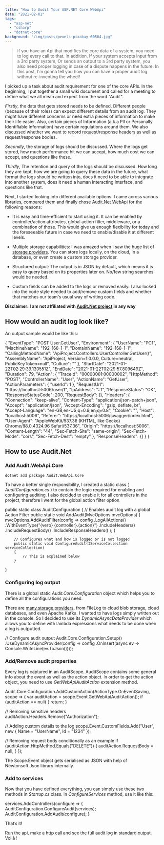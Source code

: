 ```yaml
---
title: "How to Audit Your ASP.NET Core WebApi"
date: "2021-02-01"
tags: 
  - "asp-net"
  - "csharp"
  - "dotnet-core"
background: "/img/posts/pexels-pixabay-60504.jpg"
---
```


> If you have an Api that modifies the core data of a system, you need to log every call to that. In addition, If your system accepts input from a 3rd party system, Or sends an output to a 3rd party system, you also need proper logging in case of a dispute happens in the future. In this post, I'm gonna tell you how you can have a proper audit log without re-inventing the wheel!

I picked up a task about audit requirement for one of the core APIs. In the beginning, I put together a small wiki document and called for a meeting to define what we all mean and expect from the word "Audit".

_Firstly_, the data that gets stored needs to be defined. Different people (because of their roles) can expect different details from an audit log. They might have different concerns or need extra pieces of information to make their life easier. Also, certain pieces of Information (a.k.a PII or Personally Identifiable Information) have certain regulations around them. We also discussed whether we want to record request/response headers as well as request/response bodies.

_Secondly_, the storage of logs should be discussed. Where the logs get stored, how much performance hit we can accept, how much cost we can accept, and questions like these.

_Thirdly_, The retention and query of the logs should be discussed. How long they are kept, how we are going to query these data in the future, what format the logs should be written into, does it need to be able to integrate into another system, does it need a human interacting interface, and questions like that.

Next, I started looking into different available options. I came across various libraries, compared them and finally chose [Audit.Net WebApi](https://github.com/thepirat000/Audit.NET/tree/master/src/Audit.WebApi) for the following reasons:

- It is easy and time-efficient to start using it. It can be enabled by controller/action attributes, global action filter, middleware, or a combination of those. This would give us enough flexibility for today and the foreseeable future in case we need to enable/disable it at different levels.

- Multiple storage capabilities: I was amazed when I saw the huge list of [storage providers](https://github.com/thepirat000/Audit.NET#storage-providers). You can store logs locally, on the cloud, in a database, or even create a custom storage provider.

- Structured output: The output is in JSON by default, which means it is easy to query based on its properties later on. No/few string searches would be needed.

- Custom fields can be added to the logs or removed easily. I also looked into the code style needed to add/remove custom fields and whether that matches our team's usual way of writing code.

**Disclaimer: I am not affiliated with [Audit.Net project](https://github.com/thepirat000/Audit.NET) in any way**

## How would an audit log look like?

An output sample would be like this:

{
    "EventType": "POST User.GetUser",
    "Environment": {
        "UserName": "PC1",
        "MachineName": "192-168-1-1",
        "DomainName": "192-168-1-1",
        "CallingMethodName": "ApiProject.Controllers.UserController.GetUser()",
        "AssemblyName": "ApiProject, Version=1.0.0.0, Culture=neutral, PublicKeyToken=null",
        "Culture": ""
    },
    "StartDate": "2021-01-22T02:29:39.130551Z",
    "EndDate": "2021-01-22T02:29:57.809649Z",
    "Duration": 79,
    "Action": {
        "TraceId": "00000001:00000002",
        "HttpMethod": "POST",
        "ControllerName": "User",
        "ActionName": "GetUser",
        "ActionParameters": {
            "userId": 1
        },
        "RequestUrl": "https://localhost:5006/user/1",
        "IpAddress": "::1",
        "ResponseStatus": "OK",
        "ResponseStatusCode": 200,
        "RequestBody": {},
        "Headers": {
            "Connection": "keep-alive",
            "Content-Type": "application/json-patch+json",
            "Accept": "application/json",
            "Accept-Encoding": "gzip, deflate, br",
            "Accept-Language": "en-GB,en-US;q=0.9,en;q=0.8",
            "Cookie": "",
            "Host": "localhost:5006",
            "Referer": "https://localhost:5006/swagger/index.html",
            "User-Agent": "AppleWebKit/537.36 (KHTML, like Gecko) Chrome/88.0.4324.96 Safari/537.36",
            "Origin": "https://localhost:5006",
            "Content-Length": "44",
            "Sec-Fetch-Site": "same-origin",
            "Sec-Fetch-Mode": "cors",
            "Sec-Fetch-Dest": "empty"
        },
        "ResponseHeaders": {}
    }
}

## How to use Audit.Net

### Add Audit.WebApi.Core

```
dotnet add package Audit.WebApi.Core
```

To have a better single responsibility, I created a static class ( _AuditConfiguration.cs_ ) to contain the logic required for enabling and configuring auditing. I also decided to enable it for all controllers in the project, therefore I went for the global action filter option.

public static class AuditConfiguration
{
        // Enables audit log with a global Action Filter
        public static void AddAudit(MvcOptions mvcOptions)
        {    
            mvcOptions.AddAuditFilter(config => config
                .LogAllActions()
                .WithEventType("{verb} {controller}.{action}")
                .IncludeHeaders()
                .IncludeRequestBody()
                .IncludeResponseHeaders()
            );
        }

        // Configures what and how is logged or is not logged
        public static void ConfigureAudit(IServiceCollection serviceCollection)
        {
            // This is explained below
        }
}

### Configuring log output

There is a global static _Audit.Core.Configuration_ object which helps you to define all the configurations you need.

There are [many storage providers](https://github.com/thepirat000/Audit.NET#storage-providers), from FileLog to cloud blob storage, cloud databases, and even Apache Kafka. I wanted to have logs simply written out in the console. So I decided to use its _DynamicAsyncDataProvider_ which allows you to define with lambda expressions what needs to be done when a log is outputted.

  // Configure audit output
            Audit.Core.Configuration.Setup()
                .UseDynamicAsyncProvider(config => config
                    .OnInsert(async ev => Console.WriteLine(ev.ToJson())));
       

### Add/Remove audit properties

Every log is captured in an AuditScope. AuditScope contains some general info about the event as well as the action object. In order to get the action object, you need to use _GetWebApiAuditAction_ extension method.

Audit.Core.Configuration.AddCustomAction(ActionType.OnEventSaving, scope =>
{
   var auditAction = scope.Event.GetWebApiAuditAction();
   if (auditAction == null)
   {
      return;
   }

   // Removing sensitive headers
   auditAction.Headers.Remove("Authorization");

   // Adding custom details to the log
   scope.Event.CustomFields.Add("User", new { Name = "UserName", Id = "1234" });

   // Removing request body conditionally as an example
   if (auditAction.HttpMethod.Equals("DELETE"))
   {
      auditAction.RequestBody = null;
   }
});

The Scope.Event object gets serialised as JSON with help of Newtonsoft.Json library internally.

### Add to services

Now that you have defined everything, you can simply use these two methods in _Startup.cs_ class. In _ConfigureServices_ method, use it like this:

services.AddControllers(configure =>
                {
                    AuditConfiguration.ConfigureAudit(services);
                    AuditConfiguration.AddAudit(configure);
                }

That’s it!

Run the api, make a http call and see the full audit log in standard output. Voilà !
